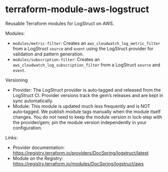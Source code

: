 # terraform-module-aws-logstruct

Reusable Terraform modules for LogStruct on AWS.

Modules:
- `modules/metric-filter`: Creates an `aws_cloudwatch_log_metric_filter` from a LogStruct `source` and `event` using the LogStruct provider for validation and pattern generation.
- `modules/subscription-filter`: Creates an `aws_cloudwatch_log_subscription_filter` from a LogStruct `source` and `event`.

Versioning

- Provider: The LogStruct provider is auto‑tagged and released from the LogStruct CI. Provider versions track the gem’s releases and are kept in sync automatically.
- Module: This module is updated much less frequently and is NOT auto‑tagged. We publish module tags manually when the module itself changes. You do not need to keep the module version in lock‑step with the provider/gem; pin the module version independently in your configuration.

Links:
- Provider documentation: https://registry.terraform.io/providers/DocSpring/logstruct/latest
- Module on the Registry: https://registry.terraform.io/modules/DocSpring/logstruct/aws
